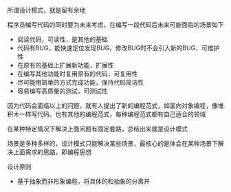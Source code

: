 所谓设计模式，就是留有余地

程序员编写代码的同时要为未来考虑，在编写一段代码后未来可能面临的场景如下

- 阅读代码，可读性，是其他的基础
- 代码有BUG，能快速定位发现BUG，修改BUG时不会引入新的BUG，可维护性
- 在原有的基础上扩展新功能，扩展性
- 在编写其他功能时复用原有的代码，可复用性
- 尽可能用简单的方式完成功能，保持代码简洁性
- 容易编写高质量的测试，可测试性

因为代码会面临以上的问题，就有人提出了新的编程范式，如面向对象编程，像堆积木一样写代码。也有其他的编程范式，每种编程范式都有自己适合的领域

在某种特定情况下解决上面问题有固定套路，总结出来就是设计模式

场景是多种多样的，设计模式只能解决某些场景，最核心的是体会在某种场景下解决上面需求的思路，即编程思想

设计原则

- 基于抽象而非形象编程，将具体的和抽象的分离开